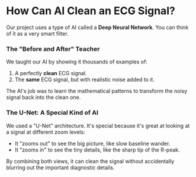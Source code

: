 # How Can AI Clean an ECG Signal?
Our project uses a type of AI called a **Deep Neural Network**. You can think of it as a very smart filter.

### The "Before and After" Teacher
We taught our AI by showing it thousands of examples of:
1.  A perfectly **clean** ECG signal.
2.  The **same** ECG signal, but with realistic noise added to it.

The AI's job was to learn the mathematical patterns to transform the noisy signal back into the clean one.

### The U-Net: A Special Kind of AI
We used a "U-Net" architecture. It's special because it's great at looking at a signal at different zoom levels:
-   It "zooms out" to see the big picture, like slow baseline wander.
-   It "zooms in" to see the tiny details, like the sharp tip of the R-peak.

By combining both views, it can clean the signal without accidentally blurring out the important diagnostic details.